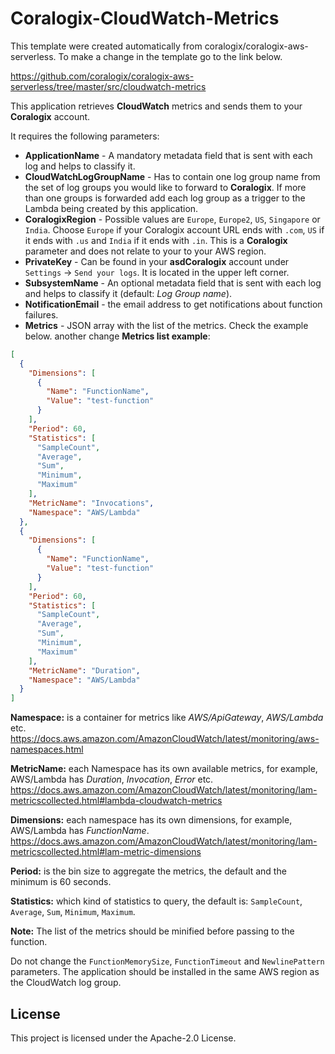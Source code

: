 # Coralogix-CloudWatch-Metrics

This template were created automatically from coralogix/coralogix-aws-serverless.
To make a change in the template go to the link below.

https://github.com/coralogix/coralogix-aws-serverless/tree/master/src/cloudwatch-metrics

This application retrieves **CloudWatch** metrics and sends them to your **Coralogix** account.

It requires the following parameters:
* **ApplicationName** - A mandatory metadata field that is sent with each log and helps to classify it.
* **CloudWatchLogGroupName** - Has to contain one log group name from the set of log groups you would like to forward to **Coralogix**. If more than one groups is forwarded add each log group as a trigger to the Lambda being created by this application.
* **CoralogixRegion** - Possible values are `Europe`, `Europe2`, `US`, `Singapore` or `India`. Choose `Europe` if your Coralogix account URL ends with `.com`, `US` if it ends with `.us` and `India` if it ends with `.in`. This is a **Coralogix** parameter and does not relate to your to your AWS region.
* **PrivateKey** - Can be found in your **asdCoralogix** account under `Settings` -> `Send your logs`. It is located in the upper left corner.
* **SubsystemName** - An optional metadata field that is sent with each log and helps to classify it (default: *Log Group name*).
* **NotificationEmail** - the email address to get notifications about function failures.
* **Metrics** - JSON array with the list of the metrics. Check the example below.
another change
**Metrics list example**:

```json
[
  {
    "Dimensions": [
      {
        "Name": "FunctionName",
        "Value": "test-function"
      }
    ],
    "Period": 60,
    "Statistics": [
      "SampleCount",
      "Average",
      "Sum",
      "Minimum",
      "Maximum"
    ],
    "MetricName": "Invocations",
    "Namespace": "AWS/Lambda"
  },
  {
    "Dimensions": [
      {
        "Name": "FunctionName",
        "Value": "test-function"
      }
    ],
    "Period": 60,
    "Statistics": [
      "SampleCount",
      "Average",
      "Sum",
      "Minimum",
      "Maximum"
    ],
    "MetricName": "Duration",
    "Namespace": "AWS/Lambda"
  }
]
```

**Namespace:** is a container for metrics like *AWS/ApiGateway*, *AWS/Lambda* etc.
https://docs.aws.amazon.com/AmazonCloudWatch/latest/monitoring/aws-namespaces.html

**MetricName:** each Namespace has its own available metrics, for example, AWS/Lambda has *Duration*, *Invocation*, *Error* etc.
https://docs.aws.amazon.com/AmazonCloudWatch/latest/monitoring/lam-metricscollected.html#lambda-cloudwatch-metrics

**Dimensions:** each namespace has its own dimensions, for example, AWS/Lambda has *FunctionName*.
https://docs.aws.amazon.com/AmazonCloudWatch/latest/monitoring/lam-metricscollected.html#lam-metric-dimensions

**Period:** is the bin size to aggregate the metrics, the default and the minimum is 60 seconds.

**Statistics:** which kind of statistics to query, the default is: `SampleCount`, `Average`, `Sum`, `Minimum`, `Maximum`.

**Note:** The list of the metrics should be minified before passing to the function.

Do not change the `FunctionMemorySize`, `FunctionTimeout` and `NewlinePattern` parameters. The application should be installed in the same AWS region as the CloudWatch log group.

## License

This project is licensed under the Apache-2.0 License.